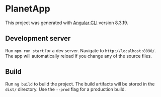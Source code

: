 # PlanetApp

This project was generated with [Angular CLI](https://github.com/angular/angular-cli) version 8.3.19.

## Development server

Run `npm run start` for a dev server. Navigate to `http://localhost:8090/`. The app will automatically reload if you change any of the source files.

## Build

Run `ng build` to build the project. The build artifacts will be stored in the `dist/` directory. Use the `--prod` flag for a production build.
